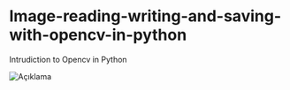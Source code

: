 # Image-reading-writing-and-saving-with-opencv-in-python
Intrudiction to Opencv in Python 


![Açıklama](resim_url)
